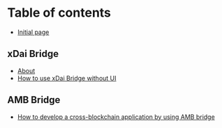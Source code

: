 # Table of contents

* [Initial page](README.md)

## xDai Bridge

* [About](xdai-bridge/about.md)
* [How to use xDai Bridge without UI](xdai-bridge/how-to-use-xdai-bridge-without-ui.md)

## AMB Bridge

* [How to develop a cross-blockchain application by using AMB bridge](amb-bridge/how-to-develop-xchain-apps-by-amb.md)

